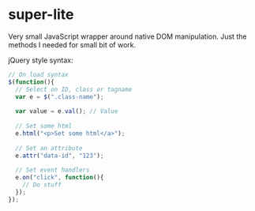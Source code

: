 # super-lite
Very small JavaScript wrapper around native DOM manipulation. Just the methods I needed for small bit of work. 

jQuery style syntax:

```JavaScript
// On load syntax
$(function(){
  // Select on ID, class or tagname
  var e = $(".class-name");
  
  var value = e.val(); // Value
  
  // Set some html
  e.html("<p>Set some html</a>");
  
  // Set an attribute
  e.attr("data-id", "123");
  
  // Set event handlers
  e.on("click", function(){
    // Do stuff
  });
});
```
